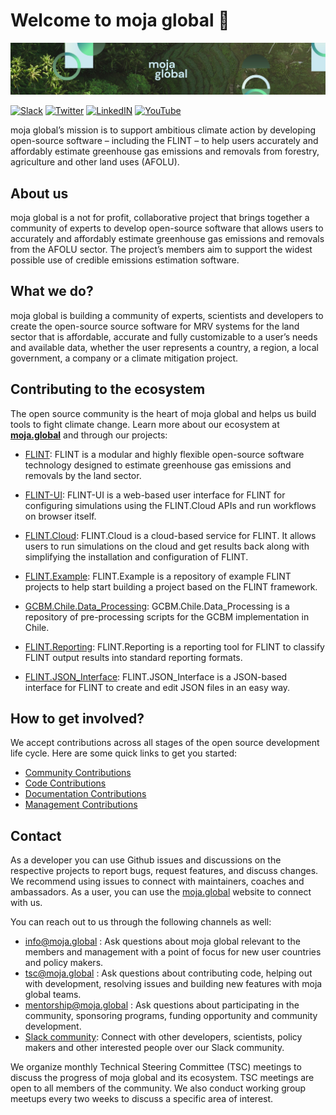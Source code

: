 # Welcome to moja global 👋

![moja-global-banner](https://raw.githubusercontent.com/moja-global/.github/main/profile/moja_global_banner.jpg)

[![Slack](https://img.shields.io/badge/slack-@mojaglobal--community-yellow.svg)](https://mojaglobal.slack.com/)
[![Twitter](https://img.shields.io/badge/twitter-@mojaglobal--twitter-9cf.svg)](https://twitter.com/mojaglobal)
[![LinkedIN](https://img.shields.io/badge/linkedin-@mojaglobal--LinkedIn-lightgray.svg)](https://www.linkedin.com/company/moja-global)
[![YouTube](https://img.shields.io/badge/youtube-@mojaglobal--youtube-red.svg)](https://www.youtube.com/channel/UCfQUrrNP1Xf-Fv4c8uHYXhQ/)

moja global’s mission is to support ambitious climate action by developing open-source software – including the FLINT – to help users accurately and affordably estimate greenhouse gas emissions and removals from forestry, agriculture and other land uses (AFOLU).

## About us

moja global is a not for profit, collaborative project that brings together a community of experts to develop open-source software that allows users to accurately and affordably estimate greenhouse gas emissions and removals from the AFOLU sector. The project’s members aim to support the widest possible use of credible emissions estimation software.

## What we do?

moja global is building a community of experts, scientists and developers to create the open-source source software for MRV systems for the land sector that is affordable, accurate and fully customizable to a user’s needs and available data, whether the user represents a country, a region, a local government, a company or a climate mitigation project.

## Contributing to the ecosystem

The open source community is the heart of moja global and helps us build tools to fight climate change. Learn more about our ecosystem at [**moja.global**](https://moja.global) and through our projects:

- [FLINT](https://github.com/moja-global/FLINT): FLINT is a modular and highly flexible open-source software technology designed to estimate greenhouse gas emissions and removals by the land sector.

- [FLINT-UI](https://github.com/moja-global/FLINT-UI): FLINT-UI is a web-based user interface for FLINT for configuring simulations using the FLINT.Cloud APIs and run workflows on browser itself.

- [FLINT.Cloud](https://github.com/moja-global/FLINT.Cloud): FLINT.Cloud is a cloud-based service for FLINT. It allows users to run simulations on the cloud and get results back along with simplifying the installation and configuration of FLINT.

- [FLINT.Example](https://github.com/moja-global/FLINT.Example): FLINT.Example is a repository of example FLINT projects to help start building a project based on the FLINT framework. 

- [GCBM.Chile.Data_Processing](https://github.com/moja-global/GCBM.Chile.Data_Preprocessing): GCBM.Chile.Data_Processing is a repository of pre-processing scripts for the GCBM implementation in Chile.

- [FLINT.Reporting](https://github.com/moja-global/FLINT.Reporting): FLINT.Reporting is a reporting tool for FLINT to classify FLINT output results into standard reporting formats.

- [FLINT.JSON_Interface](https://github.com/moja-global/FLINT.JSON_Interface): FLINT.JSON_Interface is a JSON-based interface for FLINT to create and edit JSON files in an easy way.

## How to get involved?

We accept contributions across all stages of the open source development life cycle. Here are some quick links to get you started:

- [Community Contributions](https://github.com/moja-global/About_moja_global/tree/master/Contributing#community-contributions)
- [Code Contributions](https://github.com/moja-global/About_moja_global/tree/master/Contributing#code-contributions)
- [Documentation Contributions](https://github.com/moja-global/About_moja_global/tree/master/Contributing#documentation-contributions)
- [Management Contributions](https://github.com/moja-global/About_moja_global/tree/master/Contributing#management-contributions)

## Contact

As a developer you can use Github issues and discussions on the respective projects to report bugs, request features, and discuss changes. We recommend using issues to connect with maintainers, coaches and ambassadors. As a user, you can use the [moja.global](https://moja.global) website to connect with us.

You can reach out to us through the following channels as well:

- [info@moja.global](mailto:info@moja.global) : Ask questions about moja global relevant to the members and management with a point of focus for new user countries and policy makers.
- [tsc@moja.global](mailto:tsc@moja.global) : Ask questions about contributing code, helping out with development, resolving issues and building new features with moja global teams.
- [mentorship@moja.global](mailto:mentorship@moja.global) : Ask questions about participating in the community, sponsoring programs, funding opportunity and community development.
- [Slack community](https://join.slack.com/t/mojaglobal/shared_invite/zt-o6ta1ug0-rVLjAo460~d7JbZ~HpFFtw ): Connect with other developers, scientists, policy makers and other interested people over our Slack community.

We organize monthly Technical Steering Committee (TSC) meetings to discuss the progress of moja global and its ecosystem. TSC meetings are open to all members of the community. We also conduct working group meetups every two weeks to discuss a specific area of interest. 
